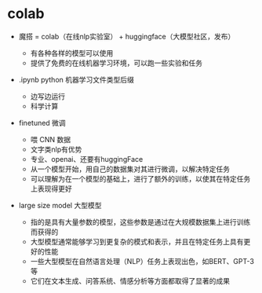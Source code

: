 # colab

- 魔搭 = colab（在线nlp实验室） + huggingface（大模型社区，发布）
  - 有各种各样的模型可以使用
  - 提供了免费的在线机器学习环境，可以跑一些实验和任务
- .ipynb python 机器学习文件类型后缀
  - 边写边运行
  - 科学计算

- finetuned 微调
  - 喂 CNN 数据
  - 文字类nlp有优势
  - 专业、openai、还要有huggingFace
  - 从一个模型开始，用自己的数据集对其进行微调，以解决特定任务
  - 可以理解为在一个模型的基础上，进行了额外的训练，以使其在特定任务上表现得更好
- large size model 大型模型
  - 指的是具有大量参数的模型，这些参数是通过在大规模数据集上进行训练而获得的
  - 大型模型通常能够学习到更复杂的模式和表示，并且在特定任务上具有更好的性能
  - 一些大型模型在自然语言处理（NLP）任务上表现出色，如BERT、GPT-3等
  - 它们在文本生成、问答系统、情感分析等方面都取得了显著的成果
